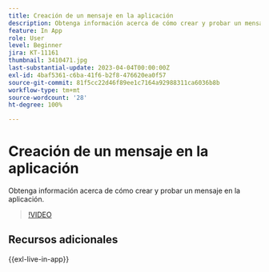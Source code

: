 ```yaml
---
title: Creación de un mensaje en la aplicación
description: Obtenga información acerca de cómo crear y probar un mensaje en la aplicación.
feature: In App
role: User
level: Beginner
jira: KT-11161
thumbnail: 3410471.jpg
last-substantial-update: 2023-04-04T00:00:00Z
exl-id: 4baf5361-c6ba-41f6-b2f8-476620ea0f57
source-git-commit: 81f5cc22d46f89ee1c7164a92988311ca6036b8b
workflow-type: tm+mt
source-wordcount: '28'
ht-degree: 100%

---
```


# Creación de un mensaje en la aplicación

Obtenga información acerca de cómo crear y probar un mensaje en la aplicación.

>[!VIDEO](https://video.tv.adobe.com/v/3410471?quality=12&learn=on)

## Recursos adicionales

{{exl-live-in-app}}

